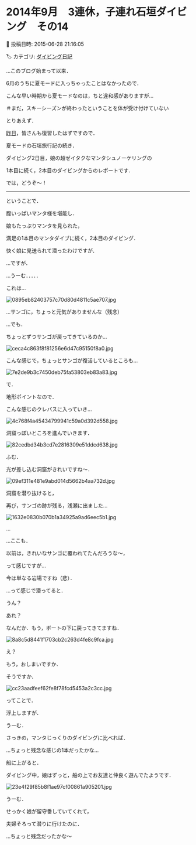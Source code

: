 # 2014年9月　3連休，子連れ石垣ダイビング　その14

📅 投稿日時: 2015-06-28 21:16:05

🏷️ カテゴリ: [ダイビング日記](ce3a7a8d424d112fce83ee85c81a0e344.md)

…このブログ始まって以来．


6月のうちに夏モードに入っちゃったことはなかったので．


こんな早い時期から夏モードなのは，ちと違和感がありますが…


＃まだ，スキーシーズンが終わったということを体が受け付けていない





とりあえず．


[昨日](e5dab2a946eec5d929be4779853baa78d.md)，皆さんも復習したはずですので．


夏モードの石垣旅行記の続き．


ダイビング2日目，娘の超ゼイタクなマンタシュノーケリングの


1本目に続く，2本目のダイビングからのレポートです．





では，どうぞ～！


---


ということで．





腹いっぱいマンタ様を堪能し．


娘もたっぷりマンタを見られた，


満足の1本目のマンタダイブに続く，2本目のダイビング．


快く娘に見送られて潜ったわけですが．


…ですが．





…うーむ．．．．．


これは…




![0895eb82403757c70d80d4811c5ae707.jpg](images/0895eb82403757c70d80d4811c5ae707.jpg)




…サンゴに，ちょっと元気がありませんな（残念）





…でも．


ちょっとずつサンゴが戻ってきているのか…




![ceca4c863f8f81256e6d47c95150f8a0.jpg](images/ceca4c863f8f81256e6d47c95150f8a0.jpg)




こんな感じで，ちょっとサンゴが復活しているところも…




![7e2de9b3c7450deb75fa53803eb83a83.jpg](images/7e2de9b3c7450deb75fa53803eb83a83.jpg)







で．


地形ポイントなので．


こんな感じのクレバスに入っていき…




![4c768f4a45434799941c59a0d392d558.jpg](images/4c768f4a45434799941c59a0d392d558.jpg)




洞窟っぽいところを進んでいきます．




![82cedbd34b3cd7e2816309e51ddcd638.jpg](images/82cedbd34b3cd7e2816309e51ddcd638.jpg)




ふむ．


光が差し込む洞窟がきれいですね～．




![09ef311e481e9abd014d5662b4aa732d.jpg](images/09ef311e481e9abd014d5662b4aa732d.jpg)







洞窟を潜り抜けると，


再び，サンゴの跡が残る，浅瀬に出ました…




![1632e0830b070b1a34925a9ad6eec5b1.jpg](images/1632e0830b070b1a34925a9ad6eec5b1.jpg)




…


…ここも．


以前は，きれいなサンゴに覆われてたんだろうな～，


って感じですが…


今は単なる岩場ですね（悲）．





…って感じで潜ってると．


うん？


あれ？


なんだか．もう，ボートの下に戻ってきてますね．




![8a8c5d8441f1703cb2c263d4fe8c9fca.jpg](images/8a8c5d8441f1703cb2c263d4fe8c9fca.jpg)




え？


もう，おしまいですか．


そうですか．




![cc23aadfeef62fe8f78fcd5453a2c3cc.jpg](images/cc23aadfeef62fe8f78fcd5453a2c3cc.jpg)




ってことで．


浮上しますが．





うーむ．


さっきの，マンタじっくりのダイビングに比べれば．


…ちょっと残念な感じの1本だったかな…





船に上がると．


ダイビング中，娘はずっと，船の上でお友達と仲良く遊んでたようです．




![23e4f29f85b8f1ae97cf00861a905201.jpg](images/23e4f29f85b8f1ae97cf00861a905201.jpg)




うーむ．


せっかく娘が留守番していてくれて，


夫婦そろって潜りに行けたのに．





…ちょっと残念だったかな～
